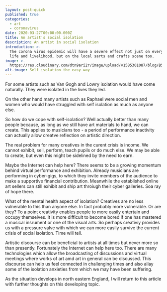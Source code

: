 ```yaml
---
layout: post-quick
published: true
categories:
  - art
  - coronavirus
date: 2020-03-27T00:00:00.000Z
title: An artist's social isolation
description: An artist in social isolation
introduction: >-
  The corona virus epidemic will have a severe effect not just on everyone's
  life and livelihood, but on the local sarts and crafts scene too.
image: >-
  https://res.cloudinary.com/dtn9ari2r/image/upload/v1585301087/blog/B5AF2396-7490-46F8-92B8-BADC40D427DE.jpg
alt-image: Self isolation the easy way
---
```

For some artists such as Van Gogh and Lowry isolation would have come naturally. They were isolated in the lives they led.

On the other hand many artists such as Raphael were social men and women who would have struggled with self isolation as much as anyone else.

So how do we cope with self-isolation? Well actually better than many people because, as long as we still have art materials to hand, we can create. This applies to musicians too - a period of performance inactivity can actually allow creatve reflection on artistic direction.

The real problem for many creatives in the curent crisis is income. We cannot exhibit, sell, perform, teach pupils or do much else. We may be able to create, but even this might be sidelined by the need to earn.

Maybe the Internet can help here? There seems to be a growing momentum behind virtual performance and exhibition. Already musicians are performing in cyber-gigs, to which they invite members of the audience to make a supportive financial contribution. Meanwhile the established online art sellers can still exhibit and ship art throiugh their cyber galleries. Soa ray of hope there.

What of the mental health aspect of isolation? Creatives are no less vulnerable to this than anyone else. In fact probably more vulnerable. Or are they? To a point creativity enables people to more easily entertain and occupy themselves. It is more difficult to become bored if one has mastered a musical insrument or one of the visual arts. So perhaps creativiy provides us with a pressure valve with which we can more easily survive the current crisis of social isolation. Time will tell.

Artistic discourse can be beneficial to artists at all times but never more so than presently. Fortunately the Internet can help here too. There are many technologies which allow the broadcasting of discussions and virtual meetings where works of art amd art in general can be discussed. This discourse can help us feel connected in challenging times and also allay some of the isolation anxieties from which we may have been suffering.

As the situation develops in north eastern England, I will return to this article with further thoughts on this developing topic.
